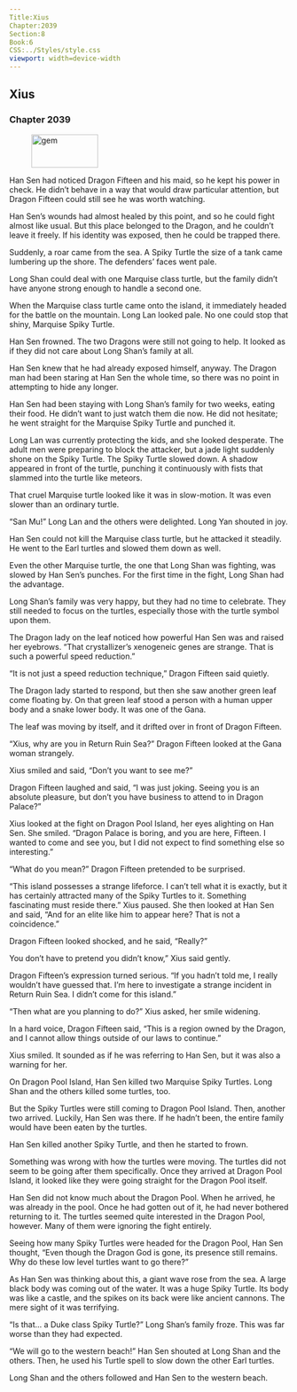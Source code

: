 ```yaml
---
Title:Xius 
Chapter:2039 
Section:8 
Book:6 
CSS:../Styles/style.css 
viewport: width=device-width
---
```

  
## Xius
### Chapter 2039
  
<figure>
	<img src="../Images/gem.gif" alt="gem" id="gem" width="120" height="60" />
</figure>
  

  
Han Sen had noticed Dragon Fifteen and his maid, so he kept his power in check. He didn’t behave in a way that would draw particular attention, but Dragon Fifteen could still see he was worth watching.

Han Sen’s wounds had almost healed by this point, and so he could fight almost like usual. But this place belonged to the Dragon, and he couldn’t leave it freely. If his identity was exposed, then he could be trapped there.

Suddenly, a roar came from the sea. A Spiky Turtle the size of a tank came lumbering up the shore. The defenders’ faces went pale.

Long Shan could deal with one Marquise class turtle, but the family didn’t have anyone strong enough to handle a second one.

When the Marquise class turtle came onto the island, it immediately headed for the battle on the mountain. Long Lan looked pale. No one could stop that shiny, Marquise Spiky Turtle.

Han Sen frowned. The two Dragons were still not going to help. It looked as if they did not care about Long Shan’s family at all.

Han Sen knew that he had already exposed himself, anyway. The Dragon man had been staring at Han Sen the whole time, so there was no point in attempting to hide any longer.

Han Sen had been staying with Long Shan’s family for two weeks, eating their food. He didn’t want to just watch them die now. He did not hesitate; he went straight for the Marquise Spiky Turtle and punched it.

Long Lan was currently protecting the kids, and she looked desperate. The adult men were preparing to block the attacker, but a jade light suddenly shone on the Spiky Turtle. The Spiky Turtle slowed down. A shadow appeared in front of the turtle, punching it continuously with fists that slammed into the turtle like meteors.

That cruel Marquise turtle looked like it was in slow-motion. It was even slower than an ordinary turtle.

“San Mu!” Long Lan and the others were delighted. Long Yan shouted in joy.

Han Sen could not kill the Marquise class turtle, but he attacked it steadily. He went to the Earl turtles and slowed them down as well.

Even the other Marquise turtle, the one that Long Shan was fighting, was slowed by Han Sen’s punches. For the first time in the fight, Long Shan had the advantage.

Long Shan’s family was very happy, but they had no time to celebrate. They still needed to focus on the turtles, especially those with the turtle symbol upon them.

The Dragon lady on the leaf noticed how powerful Han Sen was and raised her eyebrows. “That crystallizer’s xenogeneic genes are strange. That is such a powerful speed reduction.”

“It is not just a speed reduction technique,” Dragon Fifteen said quietly.

The Dragon lady started to respond, but then she saw another green leaf come floating by. On that green leaf stood a person with a human upper body and a snake lower body. It was one of the Gana.

The leaf was moving by itself, and it drifted over in front of Dragon Fifteen.

“Xius, why are you in Return Ruin Sea?” Dragon Fifteen looked at the Gana woman strangely.

Xius smiled and said, “Don’t you want to see me?”

Dragon Fifteen laughed and said, “I was just joking. Seeing you is an absolute pleasure, but don’t you have business to attend to in Dragon Palace?”

Xius looked at the fight on Dragon Pool Island, her eyes alighting on Han Sen. She smiled. “Dragon Palace is boring, and you are here, Fifteen. I wanted to come and see you, but I did not expect to find something else so interesting.”

“What do you mean?” Dragon Fifteen pretended to be surprised.

“This island possesses a strange lifeforce. I can’t tell what it is exactly, but it has certainly attracted many of the Spiky Turtles to it. Something fascinating must reside there.” Xius paused. She then looked at Han Sen and said, “And for an elite like him to appear here? That is not a coincidence.”

Dragon Fifteen looked shocked, and he said, “Really?”

You don’t have to pretend you didn’t know,” Xius said gently.

Dragon Fifteen’s expression turned serious. “If you hadn’t told me, I really wouldn’t have guessed that. I’m here to investigate a strange incident in Return Ruin Sea. I didn’t come for this island.”

“Then what are you planning to do?” Xius asked, her smile widening.

In a hard voice, Dragon Fifteen said, “This is a region owned by the Dragon, and I cannot allow things outside of our laws to continue.”

Xius smiled. It sounded as if he was referring to Han Sen, but it was also a warning for her.

On Dragon Pool Island, Han Sen killed two Marquise Spiky Turtles. Long Shan and the others killed some turtles, too.

But the Spiky Turtles were still coming to Dragon Pool Island. Then, another two arrived. Luckily, Han Sen was there. If he hadn’t been, the entire family would have been eaten by the turtles.

Han Sen killed another Spiky Turtle, and then he started to frown.

Something was wrong with how the turtles were moving. The turtles did not seem to be going after them specifically. Once they arrived at Dragon Pool Island, it looked like they were going straight for the Dragon Pool itself.

Han Sen did not know much about the Dragon Pool. When he arrived, he was already in the pool. Once he had gotten out of it, he had never bothered returning to it. The turtles seemed quite interested in the Dragon Pool, however. Many of them were ignoring the fight entirely.

Seeing how many Spiky Turtles were headed for the Dragon Pool, Han Sen thought, “Even though the Dragon God is gone, its presence still remains. Why do these low level turtles want to go there?”

As Han Sen was thinking about this, a giant wave rose from the sea. A large black body was coming out of the water. It was a huge Spiky Turtle. Its body was like a castle, and the spikes on its back were like ancient cannons. The mere sight of it was terrifying.

“Is that… a Duke class Spiky Turtle?” Long Shan’s family froze. This was far worse than they had expected.

“We will go to the western beach!” Han Sen shouted at Long Shan and the others. Then, he used his Turtle spell to slow down the other Earl turtles.

Long Shan and the others followed and Han Sen to the western beach.